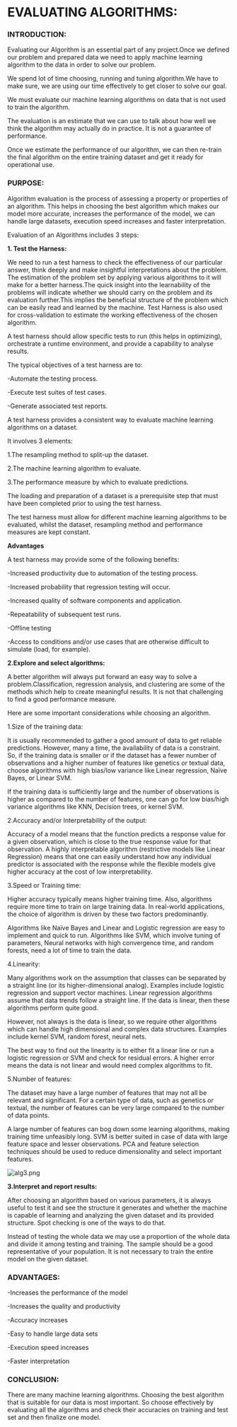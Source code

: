 
# **EVALUATING ALGORITHMS:**

### INTRODUCTION:
    
  Evaluating our Algorithm is an essential part of any project.Once we defined our problem and prepared data we need to apply machine learning algorithm to the data in order to solve our problem.

We spend lot of time choosing, running and tuning algorithm.We have to make sure, we are using our time effectively to get closer to solve our goal.

We must evaluate our machine learning algorithms on data that is not used to train the algorithm.

The evaluation is an estimate that we can use to talk about how well we think the algorithm may actually do in practice. It is not a guarantee of performance.

Once we estimate the performance of our algorithm, we can then re-train the final algorithm on the entire training dataset and get it ready for operational use.

### PURPOSE:
  
  Algorithm evaluation is the process of assessing a property or properties of an algorithm. This helps in choosing the best algorithm which makes our model more accurate, increases the performance of the model, we can handle large datasets, execution speed increases and faster interpretation.

Evaluation of an Algorithms includes 3 steps:

**1. Test the Harness:**

We need to run a test harness to check the effectiveness of our particular answer, think deeply and make insightful interpretations about the problem. The estimation of the problem set by applying various algorithms to it will  make for a better harness.The quick insight into the learnability of the problems will indicate whether we should carry on the problem and its evaluation further.This implies the beneficial structure of the problem which can be easily read and learned by the machine. Test Harness is also used for cross-validation to estimate the working effectiveness of the chosen algorithm.

A test harness should allow specific tests to run (this helps in optimizing), orchestrate a runtime environment, and provide a capability to analyse results.

The typical objectives of a test harness are to:

-Automate the testing process.

-Execute test suites of test cases.

-Generate associated test reports.

A test harness provides a consistent way to evaluate machine learning algorithms on a dataset.

It involves 3 elements:

1.The resampling method to split-up the dataset.

2.The machine learning algorithm to evaluate.

3.The performance measure by which to evaluate predictions.

The loading and preparation of a dataset is a prerequisite step that must have been completed prior to using the test harness.

The test harness must allow for different machine learning algorithms to be evaluated, whilst the dataset, resampling method and performance measures are kept constant.

**Advantages**

A test harness may provide some of the following benefits:

-Increased productivity due to automation of the testing process.

-Increased probability that regression testing will occur.

-Increased quality of software components and application.

-Repeatability of subsequent test runs.

-Offline testing 

-Access to conditions and/or use cases that are otherwise difficult to simulate (load, for example).


**2.Explore and select algorithms:**

A better algorithm will always put forward an easy way to solve a problem.Classification, regression analysis, and clustering are some of the methods which help to create meaningful results. It is not that challenging to find a good performance measure.

Here are some important considerations while choosing an algorithm.

1.Size of the training data:

It is usually recommended to gather a good amount of data to get reliable predictions. However, many a time, the availability of data is a constraint. So, if the training data is smaller or if the dataset has a fewer number of observations and a higher number of features like genetics or textual data, choose algorithms with high bias/low variance like Linear regression, Naïve Bayes, or Linear SVM.

If the training data is sufficiently large and the number of observations is higher as compared to the number of features, one can go for low bias/high variance algorithms like KNN, Decision trees, or kernel SVM.

2.Accuracy and/or Interpretability of the output:

 Accuracy of a model means that the function predicts a response value for a given observation, which is close to the true response value for that observation. A highly interpretable algorithm (restrictive models like Linear Regression) means that one can easily understand how any individual predictor is associated with the response while the flexible models give higher accuracy at the cost of low interpretability.

3.Speed or Training time:

Higher accuracy typically means higher training time. Also, algorithms require more time to train on large training data. In real-world applications, the choice of algorithm is driven by these two factors predominantly.

Algorithms like Naïve Bayes and Linear and Logistic regression are easy to implement and quick to run. Algorithms like SVM, which involve tuning of parameters, Neural networks with high convergence time, and random forests, need a lot of time to train the data.

4.Linearity:

Many algorithms work on the assumption that classes can be separated by a straight line (or its higher-dimensional analog). Examples include logistic regression and support vector machines. Linear regression algorithms assume that data trends follow a straight line. If the data is linear, then these algorithms perform quite good.

However, not always is the data is linear, so we require other algorithms which can handle high dimensional and complex data structures. Examples include kernel SVM, random forest, neural nets.

The best way to find out the linearity is to either fit a linear line or run a logistic regression or SVM and check for residual errors. A higher error means the data is not linear and would need complex algorithms to fit.

5.Number of features:

The dataset may have a large number of features that may not all be relevant and significant. For a certain type of data, such as genetics or textual, the number of features can be very large compared to the number of data points.

A large number of features can bog down some learning algorithms, making training time unfeasibly long. SVM is better suited in case of data with large feature space and lesser observations. PCA and feature selection techniques should be used to reduce dimensionality and select important features.

![alg3.png](attachment:alg3.png)

**3.Interpret and report results:**

After choosing an algorithm based on various parameters, it is always useful to test it and see the structure it generates and whether the machine is capable of learning and analyzing the given dataset and its provided structure. Spot checking is one of the ways to do that. 

Instead of testing the whole data we may use a proportion of the whole data and divide it among testing and training. The sample should be a good representative of your population. It is not necessary to train the entire model on the given dataset.


### ADVANTAGES:

-Increases the performance of the model

-Increases the quality and productivity

-Accuracy increases

-Easy to handle large data sets

-Execution speed increases

-Faster interpretation

### CONCLUSION:

There are many machine learning algorithms. Choosing the best algorithm that is suitable for our data is most important. So choose effectively by evaluating all the algorithms and check their accuracies on training and test set and then finalize one model.


